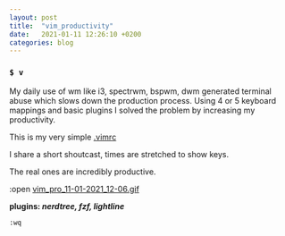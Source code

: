 ```yaml
---
layout: post
title:  "vim_productivity"
date:   2021-01-11 12:26:10 +0200
categories: blog 
---
```


### `$ v `

My daily use of wm like i3, spectrwm, bspwm, dwm generated terminal abuse
which slows down the production process. Using 4 or 5 keyboard mappings
and basic plugins I solved the problem by increasing my productivity.

This is my very simple [.vimrc](https://aicsx.github.io/ax/files/.vimrc)
 

I share a short shoutcast, times are stretched to show keys. 

The real ones are incredibly productive.



:open [vim_pro_11-01-2021_12-06.gif](https://aicsx.github.io/ax/images/vim_pro_11-01-2021_12-06.gif)



**plugins: *nerdtree, fzf, lightline***

`:wq`
